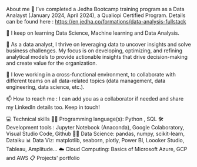  About me
🌱 I’ve completed a Jedha Bootcamp training program as a Data Analayst (January 2024, April 2024), a Qualiopi Certified Program. Details can be found here : https://en.jedha.co/formations/data-analysis-fullstack

🛫 I keep on learning Data Science, Machine learning and Data Analysis.

💞️ As a data analyst, I thrive on leveraging data to uncover insights and solve business challenges. My focus is on developing, optimizing, and refining analytical models to provide actionable insights that drive decision-making and create value for the organization.

🚧 I love working in a cross-functional environment, to collaborate with different teams on all data-related topics (data management, data engineering, data science, etc.).

📫 How to reach me : I can add you as a collaborator if needed and share my LinkedIn details too. Keep in touch!

💻 Technical skills
👩‍💻 Programming language(s): Python , SQL
🛠️ Development tools : Jupyter Notebook (Anaconda), Google Colaboratory, Visual Studio Code, Github
👩‍🔬 Data Science: pandas, numpy, scikit-learn, Dataiku
📊 Data Viz: matplotlib, seaborn, plotly, Power BI, Loooker Studio, Tableau, Amplitude...
☁️ Cloud Computing: Basics of Microsoft Azure, GCP and AWS
📋 Projects' portfolio

